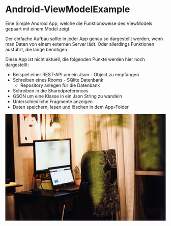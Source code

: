 # Android-ViewModelExample

Eine Simple Android App, welche die Funktionsweise des ViewModels gepaart mit einem Model zeigt. 

Der einfache Aufbau sollte in jeder App genau so dargestellt werden, wenn man Daten von einem externen Server lädt. 
Oder allerdings Funktionen ausführt, die lange benötigen. 

Diese App ist nicht aktuell, die folgenden Punkte werden hier noch dargestellt:
 
- Beispiel einer REST-API um ein Json - Object zu empfangen
- Schreiben eines Rooms - SQlite Datenbank
    - Repository anlegen für die Datenbank
- Schreiben in die Sharedpreferences
- GSON um eine Klasse in ein Json String zu wandeln
- Unterschiedliche Fragmente anzeigen
- Daten speichern, lesen und löschen in dem App-Folder

![Alt-Text](/pictures/photo-1591198106611-7720c0ecdc97.jpeg)